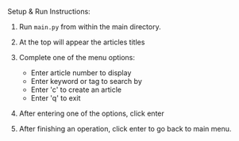 Setup & Run Instructions:

1. Run `main.py` from within the main directory.
2. At the top will appear the articles titles
3. Complete one of the menu options:
   
   * Enter article number to display
   * Enter keyword or tag to search by
   * Enter 'c' to create an article
   * Enter 'q' to exit
5. After entering one of the options, click enter
6. After finishing an operation, click enter to go back to main menu.
